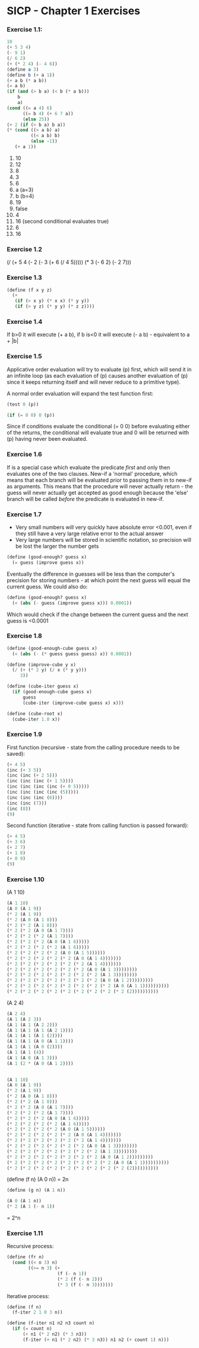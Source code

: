 # SICP - Chapter 1 Exercises

### Exercise 1.1:

```scheme
10
(+ 5 3 4)
(- 9 1)
(/ 6 2)
(+ (* 2 4) (- 4 6))
(define a 3)
(define b (+ a 1))
(+ a b (* a b))
(= a b)
(if (and (> b a) (< b (* a b)))
    b
    a)
(cond ((= a 4) 6)
      ((= b 4) (+ 6 7 a))
      (else 25))
(+ 2 (if (> b a) b a))
(* (cond ((> a b) a)
         ((< a b) b)
         (else -1))
   (+ a 1))
```

1. 10
2. 12
3. 8
4. 3
5. 6
6. a (a=3)
7. b (b=4)
8. 19
9. false
10. 4
11. 16 (second conditional evaluates true)
12. 6
13. 16

### Exercise 1.2

(/ (+ 5 4 (- 2 (- 3 (+ 6 (/ 4 5))))) (* 3 (- 6 2) (- 2 7)))

### Exercise 1.3

```scheme
(define (f x y z)
  (+ 
   (if (> x y) (* x x) (* y y))
   (if (> y z) (* y y) (* z z))))
```

### Exercise 1.4

If b>0 it will execute (+ a b), if b is<0 it will execute (- a b) - equivalent to a + |b|

### Exercise 1.5

Applicative order evaluation will try to evaluate (p) first, which will send it in an infinite loop (as each evaluation of (p) causes another evaluation of (p) since it keeps returning itself and will never reduce to a primitive type).

A normal order evaluation will expand the test function first:

```scheme
(test 0 (p))

(if (= 0 0) 0 (p))
```

Since if conditions evaluate the conditional (= 0 0) before evaluating either of the returns, the conditional will evaluate true and 0 will be returned with (p) having never been evaluated.

### Exercise 1.6

If is a special case which evaluate the predicate _first_ and only then evaluates one of the two clauses.  New-if a 'normal' procedure, which means that each branch will be evaluated prior to passing them in to new-if as arguments.  This means that the procedure will never actually return - the guess will never actually get accepted as good enough because the 'else' branch will be called _before_ the predicate is evaluated in new-if.

### Exercise 1.7

- Very small numbers will very quickly have absolute error <0.001, even if they still have a very large relative error to the actual answer
- Very large numbers will be stored in scientific notation, so precision will be lost the larger the number gets 

```scheme
(define (good-enough? guess x)
  (= guess (improve guess x))
```

Eventually the difference in guesses will be less than the computer's precision for storing numbers - at which point the next guess will equal the current guess.  We could also do:

```scheme
(define (good-enough? guess x)
  (< (abs (- guess (improve guess x))) 0.0001))
```

Which would check if the change between the current guess and the next guess is <0.0001

### Exercise 1.8

```scheme
(define (good-enough-cube guess x)
  (< (abs (- (* guess guess guess) x)) 0.0001))

(define (improve-cube y x)
  (/ (+ (* 2 y) (/ x (* y y)))
     3))

(define (cube-iter guess x)
  (if (good-enough-cube guess x)
      guess
      (cube-iter (improve-cube guess x) x)))

(define (cube-root x)
  (cube-iter 1.0 x))
```

### Exercise 1.9

First function (recursive - state from the calling procedure needs to be saved):

```scheme
(+ 4 5)
(inc (+ 3 5))
(inc (inc (+ 2 5)))
(inc (inc (inc (+ 1 5))))
(inc (inc (inc (inc (+ 0 5)))))
(inc (inc (inc (inc (5)))))
(inc (inc (inc (6))))
(inc (inc (7)))
(inc (8))
(9)
```

Second function (iterative - state from calling function is passed forward):

```scheme
(+ 4 5)
(+ 3 6)
(+ 2 7)
(+ 1 8)
(+ 0 9)
(9)
```

### Exercise 1.10

(A 1 10)

```scheme
(A 1 10)
(A 0 (A 1 9))
(* 2 (A 1 9))
(* 2 (A 0 (A 1 8)))
(* 2 (* 2 (A 1 8)))
(* 2 (* 2 (A 0 (A 1 7))))
(* 2 (* 2 (* 2 (A 1 7))))
(* 2 (* 2 (* 2 (A 0 (A 1 6)))))
(* 2 (* 2 (* 2 (* 2 (A 1 6)))))
(* 2 (* 2 (* 2 (* 2 (A 0 (A 1 5))))))
(* 2 (* 2 (* 2 (* 2 (* 2 (A 0 (A 1 4)))))))
(* 2 (* 2 (* 2 (* 2 (* 2 (* 2 (A 1 4)))))))
(* 2 (* 2 (* 2 (* 2 (* 2 (* 2 (A 0 (A 1 3))))))))
(* 2 (* 2 (* 2 (* 2 (* 2 (* 2 (* 2 (A 1 3))))))))
(* 2 (* 2 (* 2 (* 2 (* 2 (* 2 (* 2 (A 0 (A 1 2)))))))))
(* 2 (* 2 (* 2 (* 2 (* 2 (* 2 (* 2 (* 2 (A 0 (A 1 1))))))))))
(* 2 (* 2 (* 2 (* 2 (* 2 (* 2 (* 2 (* 2 (* 2 (2))))))))))
```

(A 2 4)

```scheme
(A 2 4)
(A 1 (A 2 3))
(A 1 (A 1 (A 2 2)))
(A 1 (A 1 (A 1 (A 2 1))))
(A 1 (A 1 (A 1 (2))))
(A 1 (A 1 (A 0 (A 1 1))))
(A 1 (A 1 (A 0 (2))))
(A 1 (A 1 (4))
(A 1 (A 0 (A 1 3)))
(A 1 (2 * (A 0 (A 1 2))))
 


```



```scheme
(A 1 10)
(A 0 (A 1 9))
(* 2 (A 1 9))
(* 2 (A 0 (A 1 8)))
(* 2 (* 2 (A 1 8)))
(* 2 (* 2 (A 0 (A 1 7))))
(* 2 (* 2 (* 2 (A 1 7))))
(* 2 (* 2 (* 2 (A 0 (A 1 6)))))
(* 2 (* 2 (* 2 (* 2 (A 1 6)))))
(* 2 (* 2 (* 2 (* 2 (A 0 (A 1 5))))))
(* 2 (* 2 (* 2 (* 2 (* 2 (A 0 (A 1 4)))))))
(* 2 (* 2 (* 2 (* 2 (* 2 (* 2 (A 1 4)))))))
(* 2 (* 2 (* 2 (* 2 (* 2 (* 2 (A 0 (A 1 3))))))))
(* 2 (* 2 (* 2 (* 2 (* 2 (* 2 (* 2 (A 1 3))))))))
(* 2 (* 2 (* 2 (* 2 (* 2 (* 2 (* 2 (A 0 (A 1 2)))))))))
(* 2 (* 2 (* 2 (* 2 (* 2 (* 2 (* 2 (* 2 (A 0 (A 1 1))))))))))
(* 2 (* 2 (* 2 (* 2 (* 2 (* 2 (* 2 (* 2 (* 2 (2))))))))))
```

(define (f n) (A 0 n)) = 2n

```scheme
(define (g n) (A 1 n))

(A 0 (A 1 n))
(* 2 (A 1 (- n 1))
```

= 2^n

### Exercise 1.11

Recursive process:

```scheme
(define (fr n)
  (cond ((< n 3) n)
        ((>= n 3) (+ 
                   (f (- n 1))
                   (* 2 (f (- n 2)))
                   (* 3 (f (- n 3)))))))
```

Iterative process:

```scheme
(define (f n)
  (f-iter 2 1 0 3 n))

(define (f-iter n1 n2 n3 count n)
  (if (= count n)
      (+ n1 (* 2 n2) (* 3 n3))
      (f-iter (+ n1 (* 2 n2) (* 3 n3)) n1 n2 (+ count 1) n)))
```





